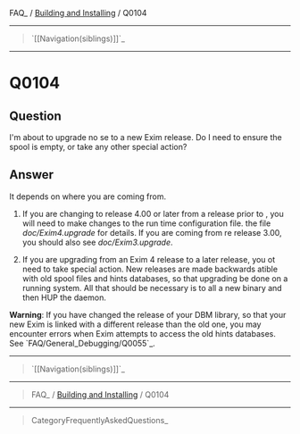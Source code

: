 FAQ\_ / [Building and Installing](FAQ/Building_and_Installing) / Q0104

* * * * *

> \`[[Navigation(siblings)]]\`\_

* * * * *

Q0104
=====

Question
--------

I'm about to upgrade no se to a new Exim release. Do I need to ensure
the spool is empty, or take any other special action?

Answer
------

It depends on where you are coming from.

1.  If you are changing to release 4.00 or later from a release prior to
    , you will need to make changes to the run time configuration file.
    the file *doc/Exim4.upgrade* for details. If you are coming from re
    release 3.00, you should also see *doc/Exim3.upgrade*.

2.  If you are upgrading from an Exim 4 release to a later release, you
    ot need to take special action. New releases are made backwards
    atible with old spool files and hints databases, so that upgrading
    be done on a running system. All that should be necessary is to all
    a new binary and then HUP the daemon.

**Warning**: If you have changed the release of your DBM library, so
that your new Exim is linked with a different release than the old one,
you may encounter errors when Exim attempts to access the old hints
databases. See \`FAQ/General\_Debugging/Q0055\`\_.

* * * * *

> \`[[Navigation(siblings)]]\`\_

* * * * *

> FAQ\_ / [Building and Installing](FAQ/Building_and_Installing) / Q0104

* * * * *

> CategoryFrequentlyAskedQuestions\_

